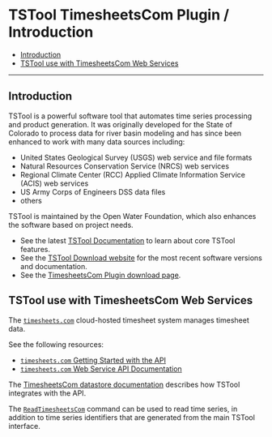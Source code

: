 # TSTool TimesheetsCom Plugin / Introduction #

*   [Introduction](#introduction)
*   [TSTool use with TimesheetsCom Web Services](#tstool-use-with-timesheetscom-web-services)

----------------------

## Introduction ##

TSTool is a powerful software tool that automates time series processing and product generation.
It was originally developed for the State of Colorado to process data for river basin modeling and has since
been enhanced to work with many data sources including:

*   United States Geological Survey (USGS) web service and file formats
*   Natural Resources Conservation Service (NRCS) web services
*   Regional Climate Center (RCC) Applied Climate Information Service (ACIS) web services
*   US Army Corps of Engineers DSS data files
*   others

TSTool is maintained by the Open Water Foundation,
which also enhances the software based on project needs.

*   See the latest [TSTool Documentation](https://opencdss.state.co.us/tstool/latest/doc-user/) to learn about core TSTool features.
*   See the [TSTool Download website](https://opencdss.state.co.us/tstool/) for the most recent software versions and documentation.
*   See the [TimesheetsCom Plugin download page](https://software.openwaterfoundation.org/tstool-timesheetscom-plugin/).

## TSTool use with TimesheetsCom Web Services ##

The [`timesheets.com`](https://timesheets.com) cloud-hosted timesheet system manages timesheet data.

See the following resources:

*   [`timesheets.com` Getting Started with the API](https://support2.timesheets.com/knowledge-base/getting-started/)
*   [`timesheets.com` Web Service API Documentation](https://secure05v.timesheets.com/api/public/v1/index.cfm?docs)

The [TimesheetsCom datastore documentation](../datastore-ref/TimesheetsCom/TimesheetsCom.md) describes how TSTool integrates with the API.

The [`ReadTimesheetsCom`](../command-ref/ReadTimesheetsCom/ReadTimesheetsCom.md) command can be used to read time series,
in addition to time series identifiers that are generated from the main TSTool interface.
